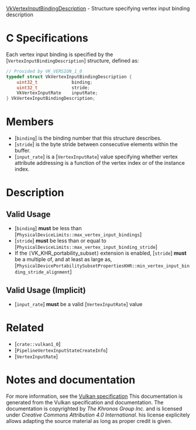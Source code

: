 [VkVertexInputBindingDescription](https://www.khronos.org/registry/vulkan/specs/1.3-extensions/man/html/VkVertexInputBindingDescription.html) - Structure specifying vertex input binding description

# C Specifications
Each vertex input binding is specified by the
[`VertexInputBindingDescription`] structure, defined as:
```c
// Provided by VK_VERSION_1_0
typedef struct VkVertexInputBindingDescription {
    uint32_t             binding;
    uint32_t             stride;
    VkVertexInputRate    inputRate;
} VkVertexInputBindingDescription;
```

# Members
- [`binding`] is the binding number that this structure describes.
- [`stride`] is the byte stride between consecutive elements within the buffer.
- [`input_rate`] is a [`VertexInputRate`] value specifying whether vertex attribute addressing is a function of the vertex index or of the instance index.

# Description
## Valid Usage
-  [`binding`] **must**  be less than [`PhysicalDeviceLimits::max_vertex_input_bindings`]
-  [`stride`] **must**  be less than or equal to [`PhysicalDeviceLimits::max_vertex_input_binding_stride`]
-    If the `[`VK_KHR_portability_subset`]` extension is enabled, [`stride`] **must**  be a multiple of, and at least as large as, [`PhysicalDevicePortabilitySubsetPropertiesKHR::min_vertex_input_binding_stride_alignment`]

## Valid Usage (Implicit)
-  [`input_rate`] **must**  be a valid [`VertexInputRate`] value

# Related
- [`crate::vulkan1_0`]
- [`PipelineVertexInputStateCreateInfo`]
- [`VertexInputRate`]

# Notes and documentation
For more information, see the [Vulkan specification](https://www.khronos.org/registry/vulkan/specs/1.3-extensions/html/vkspec.html)
This documentation is generated from the Vulkan specification and documentation.
The documentation is copyrighted by *The Khronos Group Inc.* and is licensed under *Creative Commons Attribution 4.0 International*.
his license explicitely allows adapting the source material as long as proper credit is given.
        